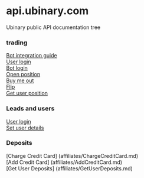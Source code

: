 api.ubinary.com
==========

Ubinary public API documentation tree

### trading

[Bot integration guide](trading/readme.md)  
[User login](trading/user-login.md)  
[Bot login](trading/bot-login.md)  
[Open position](trading/open-position.md)  
[Buy me out](trading/buy-me-out.md)  
[Flip](trading/flip.md)  
[Get user position](affiliates/get-user-position.md)  

### Leads and users
[User login](trading/user-login.md)  
[Set user details](leads-and-users/SetUserDetails.md)

### Deposits
[Charge Credit Card] (affiliates/ChargeCreditCard.md)  
[Add Credit Card] (affiliates/AddCreditCard.md)  
[Get User Deposits] (affiliates/GetUserDeposits.md)  
